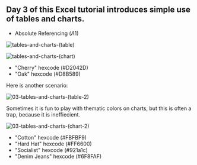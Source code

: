 ## Day 3 of this Excel tutorial introduces simple use of tables and charts.

* Absolute Referencing ($A$1)

![tables-and-charts-(table)](https://github.com/user-attachments/assets/76473e3d-97e6-43c0-946a-ef4009a4b15c)

![tables-and-charts-(chart)](https://github.com/user-attachments/assets/e93abf7d-b0a3-441e-81c5-37c3173250f0)

* "Cherry" hexcode (#D2042D)
* "Oak" hexcode (#D8B589)

Here is another scenario:

![03-tables-and-charts-(table-2)](https://github.com/user-attachments/assets/86c898cf-19f0-473b-b919-652d7345cf2c)

Sometimes it is fun to play with thematic colors on charts, but this is often a trap, because it is ineffiecient.

![03-tables-and-charts-(chart-2)](https://github.com/user-attachments/assets/cc980efe-7989-444a-b697-d24857a974e0)

* "Cotton" hexcode (#FBFBF9)
* "Hard Hat" hexcode (#FF6600)
* "Socialist" hexcode (#921a1c)
* "Denim Jeans" hexcode (#6F8FAF)
